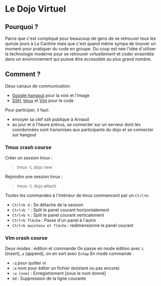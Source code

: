 # Le Dojo Virtuel

## Pourquoi ?

Parce que c'est compliqué pour beaucoup de gens de se retrouver tous les quinze jours à La Cantine mais que c'est
quand même sympa de trouver un moment pour pratiquer du code en groupe. Du coup est née l'idée d'utiliser la technologie moderne
pour se retrouver *virtuellement* et coder ensemble dans un environnement qui puisse être accessible au plus grand nombre.

## Comment ?

Deux canaux de communication:
* [Google hangout](https://tools.google.com/dlpage/hangoutplugin) pour la voix et l'image
* [SSH](https://en.wikipedia.org/wiki/Secure_Shell),  [tmux](http://tmux.sourceforge.net) et [Vim](http://www.vim.org) pour le code

Pour participer, il faut:

* envoyer sa clef ssh publique à Arnaud
* au jour et à l'heure prévus, se connecter sur un serveur dont les coordonnées sont transmises aux participants du dojo et se
  connecter sur hangout

### Tmux crash course

Créer un session tmux :

> tmux -L dojo new

Rejoindre une session tmux :

> tmux -L dojo attach

Toutes les commandes à l'intérieur de tmux commencent par un `Ctrl+b`:

* `Ctrl+b d` : Se détache de la session
* `Ctrl+b "` : Split le panel courant horizontalement
* `Ctrl+b %` : Split le panel courant verticalement
* `Ctrl+b flèche` : Passe d'un panel à l'autre
* `Ctrl+b maintenu et flèche` : redimensionne le panel courant

### Vim crash course

Deux modes : édition et commande
On passe en mode édition avec `i` (insert), `a` (append), on en sort avec `Echap`
En mode commande :
* `:q` pour quitter vi
* `:e` nom pour éditer un fichier (existant ou pas encore)
* `:w [nom]` : Enregistrement [sous le nom donné]
* `dd` : Suppression de la ligne courante


